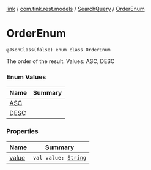 [link](../../../index.md) / [com.tink.rest.models](../../index.md) / [SearchQuery](../index.md) / [OrderEnum](./index.md)

# OrderEnum

`@JsonClass(false) enum class OrderEnum`

The order of the result.
Values: ASC, DESC

### Enum Values

| Name | Summary |
|---|---|
| [ASC](-a-s-c.md) |  |
| [DESC](-d-e-s-c.md) |  |

### Properties

| Name | Summary |
|---|---|
| [value](value.md) | `val value: `[`String`](https://kotlinlang.org/api/latest/jvm/stdlib/kotlin/-string/index.html) |
